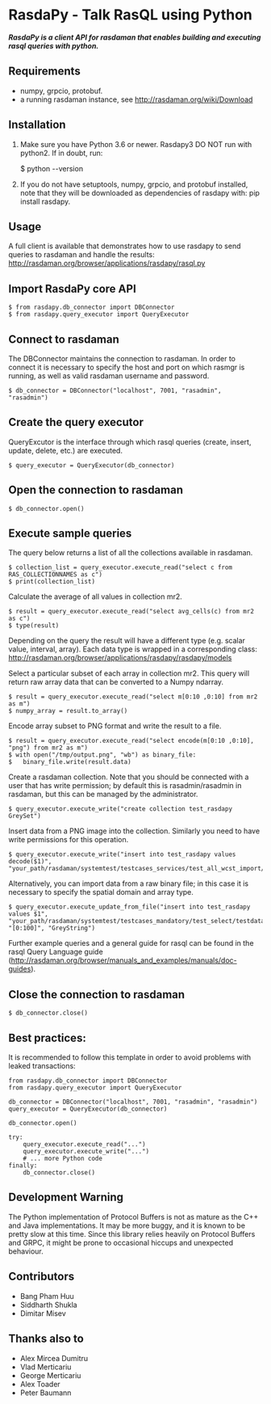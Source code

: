 
# RasdaPy - Talk RasQL using Python

***RasdaPy is a client API for rasdaman that enables building and executing rasql queries with python.***

## Requirements
 + numpy, grpcio, protobuf.
 + a running rasdaman instance, see http://rasdaman.org/wiki/Download

## Installation

1) Make sure you have Python 3.6 or newer. Rasdapy3 DO NOT run with python2. If in doubt, run:

    $ python --version

2) If you do not have setuptools, numpy, grpcio, and protobuf
   installed, note that they will be downloaded as dependencies of rasdapy with: pip install rasdapy.

## Usage

A full client is available that demonstrates how to use rasdapy to send queries to rasdaman and handle the results:
http://rasdaman.org/browser/applications/rasdapy/rasql.py

## Import RasdaPy core API

    $ from rasdapy.db_connector import DBConnector
    $ from rasdapy.query_executor import QueryExecutor

## Connect to rasdaman

The DBConnector maintains the connection to rasdaman. In order to connect it is necessary to specify the host and port on which rasmgr is running, 
as well as valid rasdaman username and password.

    $ db_connector = DBConnector("localhost", 7001, "rasadmin", "rasadmin")

## Create the query executor
QueryExcutor is the interface through which rasql queries (create, insert, update, delete, etc.) are executed.

    $ query_executor = QueryExecutor(db_connector)

## Open the connection to rasdaman

    $ db_connector.open()

## Execute sample queries

The query below returns a list of all the collections available in rasdaman.

    $ collection_list = query_executor.execute_read("select c from RAS_COLLECTIONNAMES as c")
    $ print(collection_list)

Calculate the average of all values in collection mr2.

    $ result = query_executor.execute_read("select avg_cells(c) from mr2 as c")
    $ type(result)

Depending on the query the result will have a different type (e.g. scalar value, interval, array).
Each data type is wrapped in a corresponding class: http://rasdaman.org/browser/applications/rasdapy/rasdapy/models

Select a particular subset of each array in collection mr2. This query will return raw array data that can be converted to a Numpy ndarray.

    $ result = query_executor.execute_read("select m[0:10 ,0:10] from mr2 as m")
    $ numpy_array = result.to_array()

Encode array subset to PNG format and write the result to a file.

    $ result = query_executor.execute_read("select encode(m[0:10 ,0:10], "png") from mr2 as m")
    $ with open("/tmp/output.png", "wb") as binary_file:
    $   binary_file.write(result.data)

Create a rasdaman collection. Note that you should be connected with a user that has write permission; by default this is rasadmin/rasadmin in rasdaman, but this can be managed by the administrator.

    $ query_executor.execute_write("create collection test_rasdapy GreySet")

Insert data from a PNG image into the collection. Similarly you need to have write permissions for this operation.

    $ query_executor.execute_write("insert into test_rasdapy values decode($1)", "your_path/rasdaman/systemtest/testcases_services/test_all_wcst_import/test_data/wcps_mr/mr_1.png")

Alternatively, you can import data from a raw binary file; in this case it is necessary to specify the spatial domain and array type.

    $ query_executor.execute_update_from_file("insert into test_rasdapy values $1", "your_path/rasdaman/systemtest/testcases_mandatory/test_select/testdata/101.bin", "[0:100]", "GreyString")

Further example queries and a general guide for rasql can be found in the rasql Query Language guide (http://rasdaman.org/browser/manuals_and_examples/manuals/doc-guides).

## Close the connection to rasdaman

    $ db_connector.close()


## Best practices: 

It is recommended to follow this template in order to avoid problems with leaked transactions:

```
from rasdapy.db_connector import DBConnector
from rasdapy.query_executor import QueryExecutor

db_connector = DBConnector("localhost", 7001, "rasadmin", "rasadmin")
query_executor = QueryExecutor(db_connector)

db_connector.open()

try:
    query_executor.execute_read("...")
    query_executor.execute_write("...")
    # ... more Python code
finally:
    db_connector.close()
```

## Development Warning


The Python implementation of Protocol Buffers is not as mature as the
C++ and Java implementations. It may be more buggy, and it is known to
be pretty slow at this time. Since this library relies heavily on
Protocol Buffers and GRPC, it might be prone to occasional hiccups and
unexpected behaviour.


## Contributors

* Bang Pham Huu
* Siddharth Shukla
* Dimitar Misev

## Thanks also to

* Alex Mircea Dumitru
* Vlad Merticariu
* George Merticariu
* Alex Toader
* Peter Baumann
